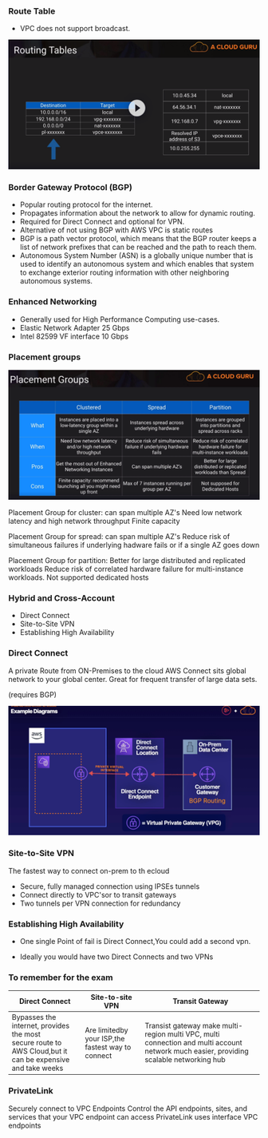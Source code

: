 ### Route Table

- VPC does not support broadcast.


![img.png](img.png)


### Border Gateway Protocol (BGP)

- Popular routing protocol for the internet.
- Propagates information about the network to allow for dynamic routing.
- Required for Direct Connect and optional for VPN.
- Alternative of not using BGP with AWS VPC is static routes
- BGP is a path vector protocol, which means that the BGP router keeps a list of network prefixes that can be reached and the path to reach them.
- Autonomous System Number (ASN) is a globally unique number that is used to identify an autonomous 
system and which enables that system to exchange exterior routing information with other neighboring autonomous systems.


### Enhanced Networking

- Generally used for High Performance Computing use-cases.
- Elastic Network Adapter 25 Gbps
- Intel 82599 VF interface 10 Gbps

### Placement groups

![img_1.png](img_1.png)

Placement Group for cluster:  can span multiple AZ's
Need low network latency and high network throughput
Finite capacity

Placement Group for spread:  can span multiple AZ's
Reduce risk of simultaneous failures if underlying hadware fails 
or if a single AZ goes down


Placement Group for partition: Better for large distributed and replicated workloads
Reduce risk of correlated hardware failure for multi-instance
workloads.
Not supported dedicated hosts

### Hybrid and Cross-Account

- Direct Connect
- Site-to-Site VPN
- Establishing High Availability

### Direct Connect

A private Route from ON-Premises to the cloud
AWS Connect sits global network to your global center.
Great for frequent transfer of large data sets.

(requires BGP)

![img_2.png](img_2.png)


### Site-to-Site VPN

The fastest way to connect on-prem to th ecloud

- Secure, fully managed connection using IPSEs tunnels
- Connect directly to VPC'sor to transit gateways
- Two tunnels per VPN connection for redundancy


### Establishing High Availability

- One single Point of fail is Direct Connect,You could add a second vpn.

- Ideally you would have two Direct Connects and two VPNs

### To remember for the exam

| Direct Connect                                                                                                    |Site-to-site VPN| Transit Gateway|
|-------------------------------------------------------------------------------------------------------------------|----------------|----------------|
| Bypasses the internet, provides<br/>the most<br/>secure route to AWS Cloud,but it can be expensive and take weeks | Are limitedby your ISP,the fastest way to connect | Transist gateway make multi-region multi VPC, multi connection and multi account network much easier, providing scalable networking hub|


### PrivateLink

Securely connect to VPC Endpoints
Control the API endpoints, sites, and services
that your VPC endpoint can access
PrivateLink uses interface VPC endpoints

